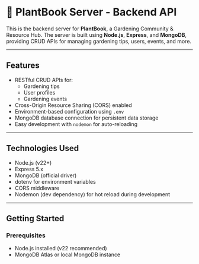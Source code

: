 # 🌿 PlantBook Server - Backend API

This is the backend server for **PlantBook**, a Gardening Community & Resource Hub. The server is built using **Node.js**, **Express**, and **MongoDB**, providing CRUD APIs for managing gardening tips, users, events, and more.

---

## Features

- RESTful CRUD APIs for:
  - Gardening tips
  - User profiles
  - Gardening events
- Cross-Origin Resource Sharing (CORS) enabled
- Environment-based configuration using `.env`
- MongoDB database connection for persistent data storage
- Easy development with `nodemon` for auto-reloading

---

## Technologies Used

- Node.js (v22+)
- Express 5.x
- MongoDB (official driver)
- dotenv for environment variables
- CORS middleware
- Nodemon (dev dependency) for hot reload during development

---

## Getting Started

### Prerequisites

- Node.js installed (v22 recommended)
- MongoDB Atlas or local MongoDB instance
